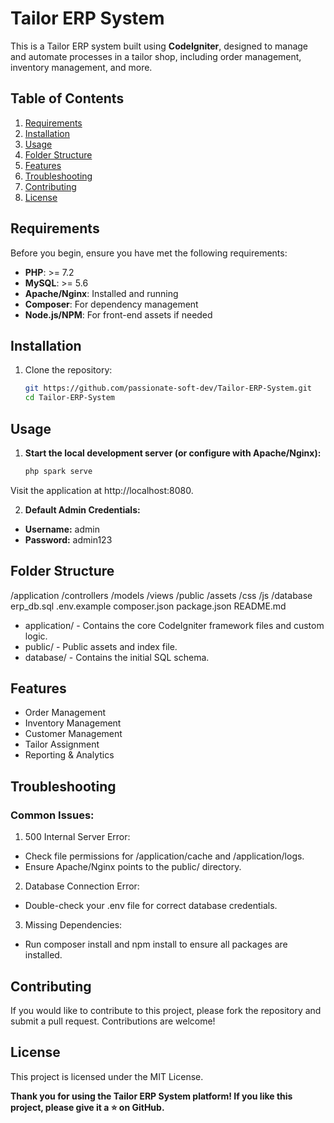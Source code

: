 # Tailor ERP System

This is a Tailor ERP system built using **CodeIgniter**, designed to manage and automate processes in a tailor shop, including order management, inventory management, and more.

## Table of Contents
1. [Requirements](#requirements)
2. [Installation](#installation)
3. [Usage](#usage)
4. [Folder Structure](#folder-structure)
5. [Features](#features)
6. [Troubleshooting](#troubleshooting)
7. [Contributing](#contributing)
8. [License](#license)

## Requirements

Before you begin, ensure you have met the following requirements:
- **PHP**: >= 7.2
- **MySQL**: >= 5.6
- **Apache/Nginx**: Installed and running
- **Composer**: For dependency management
- **Node.js/NPM**: For front-end assets if needed

## Installation

1. Clone the repository:
   ```bash
   git https://github.com/passionate-soft-dev/Tailor-ERP-System.git
   cd Tailor-ERP-System


## Usage

1. **Start the local development server (or configure with Apache/Nginx):**
   ```bash
   php spark serve

Visit the application at http://localhost:8080.

2. **Default Admin Credentials:**
- **Username:** admin
- **Password:** admin123

## Folder Structure
   
   /application
       /controllers
       /models
       /views
   /public
       /assets
       /css
       /js
   /database
       erp_db.sql
   .env.example
   composer.json
   package.json
   README.md

   - application/ - Contains the core CodeIgniter framework files and custom logic.
   - public/ - Public assets and index file.
   - database/ - Contains the initial SQL schema.

## Features
   - Order Management
   - Inventory Management
   - Customer Management
   - Tailor Assignment
   - Reporting & Analytics

## Troubleshooting
### Common Issues:

   1. 500 Internal Server Error:

   - Check file permissions for /application/cache and /application/logs.
   - Ensure Apache/Nginx points to the public/ directory.
   2. Database Connection Error:

   - Double-check your .env file for correct database credentials.
   3. Missing Dependencies:

   - Run composer install and npm install to ensure all packages are installed.

## Contributing
If you would like to contribute to this project, please fork the repository and submit a pull request. Contributions are welcome!

## License
This project is licensed under the MIT License.

**Thank you for using the Tailor ERP System platform! If you like this project, please give it a ⭐ on GitHub.**